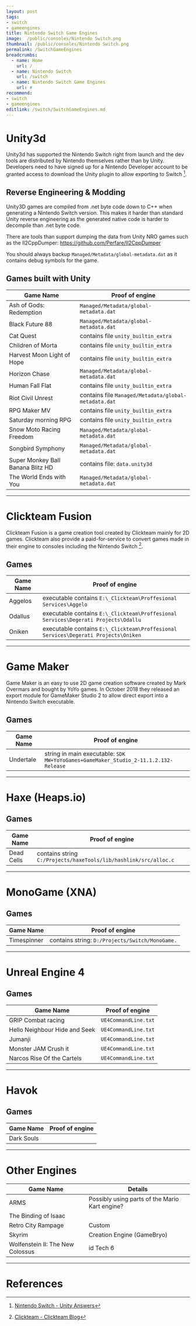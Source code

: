 ```yaml
---
layout: post
tags: 
- switch
- gameengines
title: Nintendo Switch Game Engines
image:  /public/consoles/Nintendo Switch.png
thumbnail: /public/consoles/Nintendo Switch.png
permalink: /SwitchGameEngines
breadcrumbs:
  - name: Home
    url: /
  - name: Nintendo Switch
    url: /switch
  - name: Nintendo Switch Game Engines
    url: #
recommend: 
- switch
- gameengines
editlink: /switch/SwitchGameEngines.md
---
```


# Unity3d
Unity3d has supported the Nintendo Switch right from launch and the dev tools are distributed by Nintendo themselves rather than by Unity. Developers need to have signed up for a Nintendo Developer account to be granted access to download the Unity plugin to allow exporting to Switch [^1].

## Reverse Engineering & Modding
Unity3D games are compiled from .net byte code down to C++ when generating a Nintendo Switch version. This makes it harder than standard Unity reverse engineering as the generated native code is harder to decompile than .net byte code.

There are tools than support dumping the data from Unity NRO games such as the Il2CppDumper:
https://github.com/Perfare/Il2CppDumper

You should always backup `Managed/Metadata/global-metadata.dat` as it contains debug symbols for the game.

## Games built with Unity

Game Name | Proof of engine
---|---
Ash of Gods: Redemption | `Managed/Metadata/global-metadata.dat`
Black Future 88  | `Managed/Metadata/global-metadata.dat`
Cat Quest | contains file `unity_builtin_extra`
Children of Morta | contains file `unity_builtin_extra`
Harvest Moon Light of Hope | contains file `unity_builtin_extra`
Horizon Chase | `Managed/Metadata/global-metadata.dat`
Human Fall Flat | contains file `unity_builtin_extra`
Riot Civil Unrest | contains file `Managed/Metadata/global-metadata.dat`
RPG Maker MV | contains file `unity_builtin_extra`
Saturday morning RPG | contains file `unity_builtin_extra`
Snow Moto Racing Freedom | `Managed/Metadata/global-metadata.dat`
Songbird Symphony | `Managed/Metadata/global-metadata.dat`
Super Monkey Ball Banana Blitz HD | contains file: `data.unity3d`
The World Ends with You | `Managed/Metadata/global-metadata.dat`
 
---
# Clickteam Fusion
Clickteam Fusion is a game creation tool created by Clickteam mainly for 2D games. Clickteam also provide a paid-for-service to convert games made in their engine to consoles including the Nintendo Switch [^2].

## Games
Game Name | Proof of engine
---|---
Aggelos | executable contains `E:\_Clickteam\Proffesional Services\Aggelo`
Odallus | executable contains `E:\_Clickteam\Proffesional Services\Degerati Projects\Odallu`
Oniken | executable contains `E:\_Clickteam\Proffesional Services\Degerati Projects\Oniken`

---
# Game Maker
Game Maker is an easy to use 2D game creation software created by Mark Overmars and bought by YoYo games. In October 2018 they released an export module for GameMaker Studio 2 to allow direct export into a Nintendo Switch executable.

## Games
Game Name | Proof of engine
---|---
Undertale | string in main executable: `SDK MW+YoYoGames+GameMaker_Studio_2-11.1.2.132-Release`

---
# Haxe (Heaps.io)

## Games
Game Name | Proof of engine
---|---
Dead Cells | contains string `C:/Projects/haxeTools/lib/hashlink/src/alloc.c`


---
# MonoGame (XNA)

## Games
Game Name | Proof of engine
---|---
Timespinner | contains string: `D:/Projects/Switch/MonoGame.`

---
# Unreal Engine 4

## Games
Game Name | Proof of engine
---|---
GRIP Combat racing | `UE4CommandLine.txt`
Hello Neighbour Hide and Seek  | `UE4CommandLine.txt`
Jumanji | `UE4CommandLine.txt`
Monster JAM Crush it | `UE4CommandLine.txt`
Narcos Rise Of the Cartels | `UE4CommandLine.txt`

---
# Havok

## Games
Game Name | Proof of engine
---|---
Dark Souls | 

---
# Other Engines

Game Name | Details
---|---
ARMS | Possibly using parts of the Mario Kart engine?
The Binding of Isaac | 
Retro City Rampage | Custom
Skyrim | Creation Engine (GameBryo)
Wolfenstein II: The New Colossus | id Tech 6

---
# References
[^1]: [Nintendo Switch - Unity Answers](https://answers.unity.com/questions/1384958/nintendo-switch.html) 
[^2]: [Clickteam - Clickteam Blog](https://www.clickteam.com/clickteam-blog?p=console-conversions)
[^3]: [Nintendo Switch Now Available | Blog | YoYo Games](https://www.yoyogames.com/blog/484/nintendo-switch-now-available)
